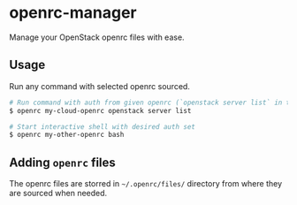 # openrc-manager

Manage your OpenStack openrc files with ease.

## Usage

Run any command with selected openrc sourced.

```bash
# Run command with auth from given openrc (`openstack server list` in this case)
$ openrc my-cloud-openrc openstack server list

# Start interactive shell with desired auth set
$ openrc my-other-openrc bash
```

## Adding `openrc` files

The openrc files are storred in `~/.openrc/files/` directory from where they are sourced when needed.
